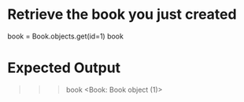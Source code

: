 # Retrieve the book you just created
book = Book.objects.get(id=1)
book

# Expected Output
>>> book
<Book: Book object (1)>


